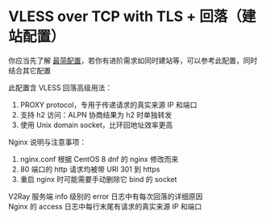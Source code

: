 # VLESS over TCP with TLS + 回落（建站配置）

你应当先了解 [最简配置](<https://github.com/v2fly/v2ray-examples/tree/master/VLESS-TCP-TLS%20(minimal%20by%20rprx)>)，若你有进阶需求如同时建站等，可以参考此配置，同时结合其它配置

此配置含 VLESS 回落高级用法：

1. PROXY protocol，专用于传递请求的真实来源 IP 和端口
2. 支持 h2 访问：ALPN 协商结果为 h2 时单独转发
3. 使用 Unix domain socket，比环回地址效率更高

Nginx 说明与注意事项：

1. nginx.conf 根据 CentOS 8 dnf 的 nginx 修改而来
2. 80 端口的 http 请求均被带 URI 301 到 https
3. 重启 nginx 时可能需要手动删除它 bind 的 socket

V2Ray 服务端 info 级别的 error 日志中有每次回落的详细原因</br>
Nginx 的 access 日志中每行末尾有请求的真实来源 IP 和端口

